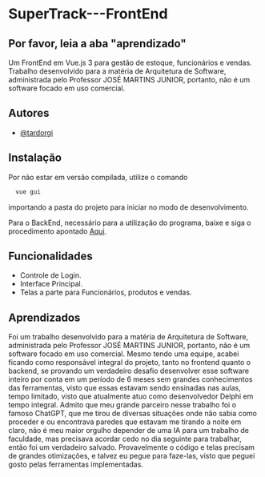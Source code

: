 
# SuperTrack---FrontEnd
## Por favor, leia a aba "aprendizado"

Um FrontEnd em Vue.js 3 para gestão de estoque, funcionários e vendas. Trabalho desenvolvido para a matéria de Arquitetura de Software, administrada pelo Professor JOSÉ MARTINS JUNIOR, portanto, não é um software focado em uso comercial.


## Autores

- [@tardorgi](https://github.com/tardorgi)


## Instalação

Por não estar em versão compilada, utilize o comando 

```bash
  vue gui
```
importando a pasta do projeto para iniciar no modo de desenvolvimento.

Para o BackEnd, necessário para a utilização do programa, baixe e siga o procedimento apontado [Aqui](https://github.com/tardorgi/SuperTrack---BackEnd).
## Funcionalidades

- Controle de Login.
- Interface Principal.
- Telas a parte para Funcionários, produtos e vendas.


## Aprendizados

Foi um trabalho desenvolvido para a matéria de Arquitetura de Software, administrada pelo Professor JOSÉ MARTINS JUNIOR, portanto, não é um software focado em uso comercial. Mesmo tendo uma equipe, acabei ficando como responsável integral do projeto, tanto no frontend quanto o backend, se provando um verdadeiro desafio desenvolver esse software inteiro por conta em um período de 6 meses sem grandes conhecimentos das ferramentas, visto que essas estavam sendo ensinadas nas aulas, tempo limitado, visto que atualmente atuo como desenvolvedor Delphi em tempo integral. Admito que meu grande parceiro nesse trabalho foi o famoso ChatGPT, que me tirou de diversas situações onde não sabia como proceder e ou encontrava paredes que estavam me tirando a noite em claro, não é meu maior orgulho depender de uma IA para um trabalho de faculdade, mas precisava acordar cedo no dia seguinte para trabalhar, então foi um verdadeiro salvado. Provavelmente o código e telas precisam de grandes otimizações, e talvez eu pegue para faze-las, visto que peguei gosto pelas ferramentas implementadas.